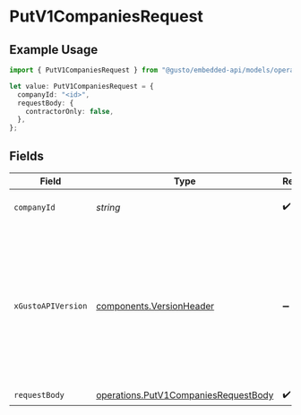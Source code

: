 # PutV1CompaniesRequest

## Example Usage

```typescript
import { PutV1CompaniesRequest } from "@gusto/embedded-api/models/operations/putv1companies.js";

let value: PutV1CompaniesRequest = {
  companyId: "<id>",
  requestBody: {
    contractorOnly: false,
  },
};
```

## Fields

| Field                                                                                                                                                                                                                        | Type                                                                                                                                                                                                                         | Required                                                                                                                                                                                                                     | Description                                                                                                                                                                                                                  |
| ---------------------------------------------------------------------------------------------------------------------------------------------------------------------------------------------------------------------------- | ---------------------------------------------------------------------------------------------------------------------------------------------------------------------------------------------------------------------------- | ---------------------------------------------------------------------------------------------------------------------------------------------------------------------------------------------------------------------------- | ---------------------------------------------------------------------------------------------------------------------------------------------------------------------------------------------------------------------------- |
| `companyId`                                                                                                                                                                                                                  | *string*                                                                                                                                                                                                                     | :heavy_check_mark:                                                                                                                                                                                                           | The UUID of the company                                                                                                                                                                                                      |
| `xGustoAPIVersion`                                                                                                                                                                                                           | [components.VersionHeader](../../models/components/versionheader.md)                                                                                                                                                         | :heavy_minus_sign:                                                                                                                                                                                                           | Determines the date-based API version associated with your API call. If none is provided, your application's [minimum API version](https://docs.gusto.com/embedded-payroll/docs/api-versioning#minimum-api-version) is used. |
| `requestBody`                                                                                                                                                                                                                | [operations.PutV1CompaniesRequestBody](../../models/operations/putv1companiesrequestbody.md)                                                                                                                                 | :heavy_check_mark:                                                                                                                                                                                                           | N/A                                                                                                                                                                                                                          |